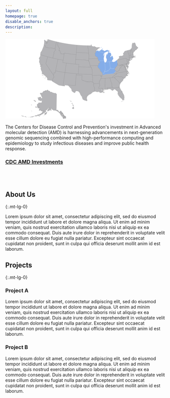 ```yaml
---
layout: full
homepage: true
disable_anchors: true
description:
---
```


<img style="margin:auto;" src="assets/img/amd-midwest-region.png">

The Centers for Disease Control and Prevention's investment in Advanced molecular detection (AMD) is harnessing advancements in next-generation genomic sequencing combined with high-performance computing and epidemiology to study infectious diseases and improve public health response.

### [CDC AMD Investments](https://www.cdc.gov/advanced-molecular-detection/php/investments/index.html)
<br>
<br>
<div class="row">
<div class="col-lg-6" markdown="1">

## About Us
{:.mt-lg-0}

Lorem ipsum dolor sit amet, consectetur adipiscing elit, sed do eiusmod tempor incididunt ut labore et dolore magna aliqua. Ut enim ad minim veniam, quis nostrud exercitation ullamco laboris nisi ut aliquip ex ea commodo consequat. Duis aute irure dolor in reprehenderit in voluptate velit esse cillum dolore eu fugiat nulla pariatur. Excepteur sint occaecat cupidatat non proident, sunt in culpa qui officia deserunt mollit anim id est laborum.

</div>
<div class="col-lg-6" markdown="1">

## Projects
{:.mt-lg-0}

### Project A
Lorem ipsum dolor sit amet, consectetur adipiscing elit, sed do eiusmod tempor incididunt ut labore et dolore magna aliqua. Ut enim ad minim veniam, quis nostrud exercitation ullamco laboris nisi ut aliquip ex ea commodo consequat. Duis aute irure dolor in reprehenderit in voluptate velit esse cillum dolore eu fugiat nulla pariatur. Excepteur sint occaecat cupidatat non proident, sunt in culpa qui officia deserunt mollit anim id est laborum.

### Project B
Lorem ipsum dolor sit amet, consectetur adipiscing elit, sed do eiusmod tempor incididunt ut labore et dolore magna aliqua. Ut enim ad minim veniam, quis nostrud exercitation ullamco laboris nisi ut aliquip ex ea commodo consequat. Duis aute irure dolor in reprehenderit in voluptate velit esse cillum dolore eu fugiat nulla pariatur. Excepteur sint occaecat cupidatat non proident, sunt in culpa qui officia deserunt mollit anim id est laborum.
</div>
</div>

